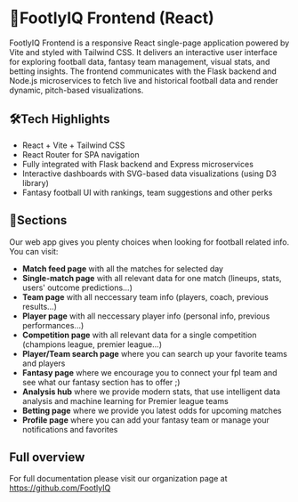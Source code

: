 # 🎨FootlyIQ Frontend (React)

FootlyIQ Frontend is a responsive React single-page application powered by Vite and styled with Tailwind CSS. It delivers an interactive user interface for exploring football data, fantasy team management, visual stats, and betting insights. The frontend communicates with the Flask backend and Node.js microservices to fetch live and historical football data and render dynamic, pitch-based visualizations.

## 🛠️Tech Highlights
- React + Vite + Tailwind CSS
- React Router for SPA navigation
- Fully integrated with Flask backend and Express microservices
- Interactive dashboards with SVG-based data visualizations (using D3 library)
- Fantasy football UI with rankings, team suggestions and other perks

## 📑Sections
Our web app gives you plenty choices when looking for football related info. You can visit:
- **Match feed page** with all the matches for selected day
- **Single-match page** with all relevant data for one match (lineups, stats, users' outcome predictions...)
- **Team page** with all neccessary team info (players, coach, previous results...)
- **Player page** with all neccessary player info (personal info, previous performances...)
- **Competition page** with all relevant data for a single competition (champions league, premier league...)
- **Player/Team search page** where you can search up your favorite teams and players
- **Fantasy page** where we encourage you to connect your fpl team and see what our fantasy section has to offer ;)
- **Analysis hub** where we provide modern stats, that use intelligent data analysis and machine learning for Premier league teams
- **Betting page** where we provide you latest odds for upcoming matches
- **Profile page** where you can add your fantasy team or manage your notifications and favorites

## Full overview
For full documentation please visit our organization page at https://github.com/FootlyIQ

